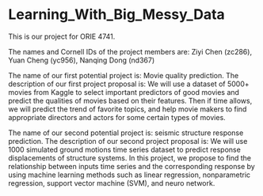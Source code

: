 # Learning_With_Big_Messy_Data

  This is our project for ORIE 4741.  
  
  The names and Cornell IDs of the project members are: Ziyi Chen (zc286), Yuan Cheng (yc956), Nanqing Dong (nd367)
  
  The name of our first potential project is: Movie quality prediction. The description of our first project proposal is: 
    We will use a dataset of 5000+ movies from Kaggle to select important predictors of good movies and predict the qualities of movies based on their features. Then if time allows, we will predict the trend of favorite topics, and help movie makers to find appropriate directors and actors for some certain types of movies.
    
  The name of our second potential project is: seismic structure response prediction. The description of our second project proposal is:
    We will use 1000 simulated ground motions time series dataset to predict response displacements of structure systems. In this project, we propose to find the relationship between inputs time series and the corresponding response by using machine learning methods such as linear regression, nonparametric regression, support vector machine (SVM), and neuro network. 
